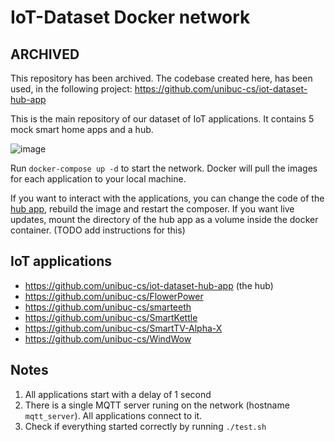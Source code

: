 IoT-Dataset Docker network
===

## ARCHIVED

This repository has been archived. The codebase created here, has been used, in the following project:
https://github.com/unibuc-cs/iot-dataset-hub-app

This is the main repository of our dataset of IoT applications. It contains 5 mock smart home apps and a hub. 

![image](https://user-images.githubusercontent.com/10727813/140134084-657e0e02-774b-4fbe-8cf5-a9d9e5e856aa.png)

Run `docker-compose up -d` to start the network. Docker will pull the images for each application to your local machine.

If you want to interact with the applications, you can change the code of the [hub app](https://github.com/unibuc-cs/iot-dataset-hub-app), rebuild the image and restart the composer. If you want live updates, mount the directory of the hub app as a volume inside the docker container. (TODO add instructions for this)

## IoT applications
* https://github.com/unibuc-cs/iot-dataset-hub-app (the hub)
* https://github.com/unibuc-cs/FlowerPower
* https://github.com/unibuc-cs/smarteeth
* https://github.com/unibuc-cs/SmartKettle
* https://github.com/unibuc-cs/SmartTV-Alpha-X
* https://github.com/unibuc-cs/WindWow

## Notes
1. All applications start with a delay of 1 second
2. There is a single MQTT server runing on the network (hostname `mqtt_server`). All applications connect to it.
3. Check if everything started correctly by running `./test.sh`

